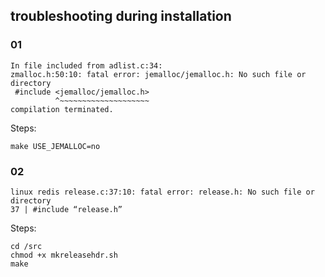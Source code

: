 ## troubleshooting during installation

###  01
```
In file included from adlist.c:34:
zmalloc.h:50:10: fatal error: jemalloc/jemalloc.h: No such file or directory
 #include <jemalloc/jemalloc.h>
          ^~~~~~~~~~~~~~~~~~~~~
compilation terminated.
```
Steps: 
```
make USE_JEMALLOC=no
```

### 02 
```
linux redis release.c:37:10: fatal error: release.h: No such file or directory
37 | #include “release.h”
```
Steps: 
```
cd /src
chmod +x mkreleasehdr.sh
make
```
